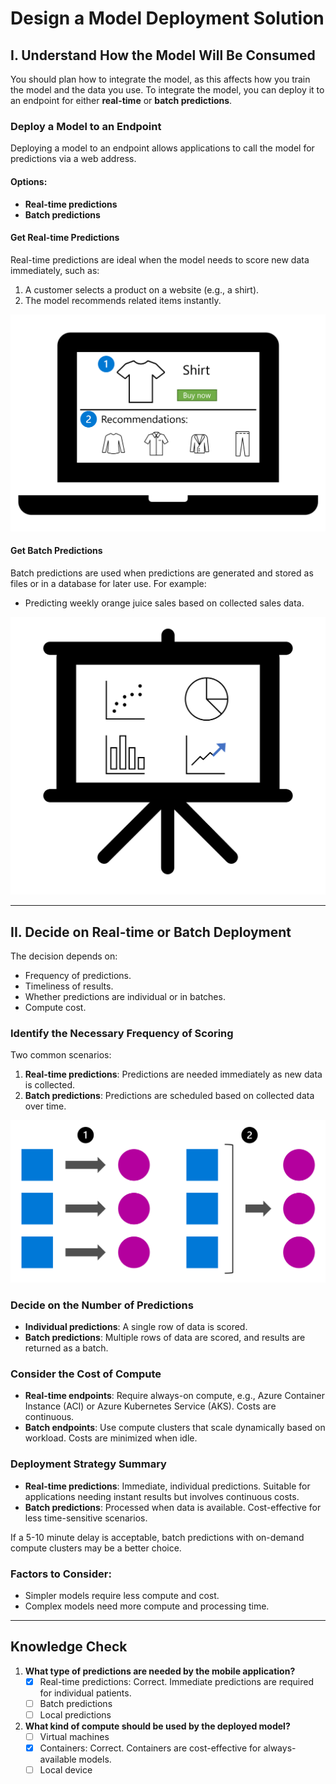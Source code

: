 # Design a Model Deployment Solution

## I. Understand How the Model Will Be Consumed

You should plan how to integrate the model, as this affects how you train the model and the data you use. To integrate the model, you can deploy it to an endpoint for either **real-time** or **batch predictions**.

### Deploy a Model to an Endpoint
Deploying a model to an endpoint allows applications to call the model for predictions via a web address.

#### Options:
- **Real-time predictions**
- **Batch predictions**

#### Get Real-time Predictions
Real-time predictions are ideal when the model needs to score new data immediately, such as:

1. A customer selects a product on a website (e.g., a shirt).
2. The model recommends related items instantly.

![](img/real-time.png)

#### Get Batch Predictions
Batch predictions are used when predictions are generated and stored as files or in a database for later use. For example:

- Predicting weekly orange juice sales based on collected sales data.

![](img/batch.png)

---

## II. Decide on Real-time or Batch Deployment
The decision depends on:
- Frequency of predictions.
- Timeliness of results.
- Whether predictions are individual or in batches.
- Compute cost.

### Identify the Necessary Frequency of Scoring
Two common scenarios:
1. **Real-time predictions**: Predictions are needed immediately as new data is collected.
2. **Batch predictions**: Predictions are scheduled based on collected data over time.

![](img/frequency.png)

### Decide on the Number of Predictions
- **Individual predictions**: A single row of data is scored.
- **Batch predictions**: Multiple rows of data are scored, and results are returned as a batch.

### Consider the Cost of Compute
- **Real-time endpoints**: Require always-on compute, e.g., Azure Container Instance (ACI) or Azure Kubernetes Service (AKS). Costs are continuous.
- **Batch endpoints**: Use compute clusters that scale dynamically based on workload. Costs are minimized when idle.

### Deployment Strategy Summary
- **Real-time predictions**: Immediate, individual predictions. Suitable for applications needing instant results but involves continuous costs.
- **Batch predictions**: Processed when data is available. Cost-effective for less time-sensitive scenarios.

If a 5-10 minute delay is acceptable, batch predictions with on-demand compute clusters may be a better choice.

### Factors to Consider:
- Simpler models require less compute and cost.
- Complex models need more compute and processing time.

---

## Knowledge Check

1. **What type of predictions are needed by the mobile application?**
   - [x] Real-time predictions: Correct. Immediate predictions are required for individual patients.
   - [ ] Batch predictions
   - [ ] Local predictions

2. **What kind of compute should be used by the deployed model?**
   - [ ] Virtual machines
   - [x] Containers: Correct. Containers are cost-effective for always-available models.
   - [ ] Local device
